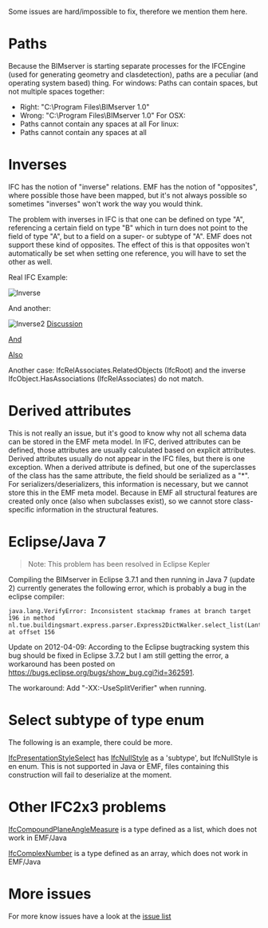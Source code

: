 Some issues are hard/impossible to fix, therefore we mention them here.

# Paths
Because the BIMserver is starting separate processes for the IFCEngine (used for generating geometry and clasdetection), paths are a peculiar (and operating system based) thing.
For windows:
Paths can contain spaces, but not multiple spaces together:
  * Right: "C:\Program Files\BIMserver 1.0"
  * Wrong: "C:\Program Files\BIMserver  1.0"
For OSX:
  * Paths cannot contain any spaces at all
For linux:
  * Paths cannot contain any spaces at all

# Inverses

IFC has the notion of "inverse" relations. EMF has the notion of "opposites", where possible those have been mapped, but it's not always possible so sometimes "inverses" won't work the way you would think.

The problem with inverses in IFC is that one can be defined on type "A", referencing a certain field on type "B" which in turn does not point to the field of type "A", but to a field on a super- or subtype of "A". EMF does not support these kind of opposites. The effect of this is that opposites won't automatically be set when setting one reference, you will have to set the other as well.

Real IFC Example:

![Inverse](https://github.com/opensourceBIM/BIMserver/raw/master/Documentation/img/inverseproblem.png)

And another:

![Inverse2](https://github.com/opensourceBIM/BIMserver/raw/master/Documentation/img/inverses2.png)
[Discussion](http://support.bimserver.org/bimserver/topics/initialization_of_inverse_slots_in_ifcobject_hasassociations)

[And](http://support.bimserver.org/bimserver/topics/ifcelement_containedinspatialstructure_inverse_attribute_not_set)

[Also](https://github.com/opensourceBIM/BIMserver/issues/26)

Another case: IfcRelAssociates.RelatedObjects (IfcRoot) and the inverse IfcObject.HasAssociations (IfcRelAssociates) do not match.

# Derived attributes

This is not really an issue, but it's good to know why not all schema data can be stored in the EMF meta model. In IFC, derived attributes can be defined, those attributes are usually calculated based on explicit attributes. Derived attributes usually do not appear in the IFC files, but there is one exception. When a derived attribute is defined, but one of the superclasses of the class has the same attribute, the field should be serialized as a "*". For serializers/deserializers, this information is necessary, but we cannot store this in the EMF meta model. Because in EMF all structural features are created only once (also when subclasses exist), so we cannot store class-specific information in the structural features.

# Eclipse/Java 7

> Note: This problem has been resolved in Eclipse Kepler

Compiling the BIMserver in Eclipse 3.7.1 and then running in Java 7 (update 2) currently generates the following error, which is probably a bug in the eclipse compiler:

```
java.lang.VerifyError: Inconsistent stackmap frames at branch target 196 in method nl.tue.buildingsmart.express.parser.Express2DictWalker.select_list(Lantlr/collections/AST;)Ljava/util/List; at offset 156
```

Update on 2012-04-09: According to the Eclipse bugtracking system this bug should be fixed in Eclipse 3.7.2 but I am still getting the error, a workaround has been posted on https://bugs.eclipse.org/bugs/show_bug.cgi?id=362591.

The workaround: Add "-XX:-UseSplitVerifier" when running.

# Select subtype of type enum

The following is an example, there could be more.

[IfcPresentationStyleSelect](http://www.steptools.com/support/stdev_docs/express/ifc2x3/html/t_ifcpr-30.html) has [IfcNullStyle](http://www.steptools.com/support/stdev_docs/express/ifc2x3/html/t_ifcnu-02.html) as a 'subtype', but IfcNullStyle is en enum. This is not supported in Java or EMF, files containing this construction will fail to deserialize at the moment.

# Other IFC2x3 problems

[IfcCompoundPlaneAngleMeasure](http://www.steptools.com/support/stdev_docs/express/ifc2x3/html/t_ifcco-03.html) is a type defined as a list, which does not work in EMF/Java

[IfcComplexNumber](http://www.steptools.com/support/stdev_docs/express/ifc2x3/html/t_ifcco-07.html) is a type defined as an array, which does not work in EMF/Java

# More issues
For more know issues have a look at the [issue list](https://github.com/opensourceBIM/BIMserver/issues?state=open)